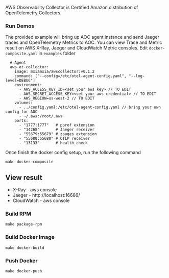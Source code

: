 AWS Observability Collector is Certified Amazon distribution of OpenTelemetry Collectors.

### Run Demos
The provided example will bring up AOC agent instance and send Jaeger traces and OpenTelemetry Metrics to AOC. You can view Trace and Metric result on AWS X-Ray, Jaeger and CloudWatch Metric consoles. 
Edit ```docker-composite.yaml``` in ```examples``` folder
```
  # Agent
  aws-ot-collector:
    image: mxiamxia/awscollector:v0.1.2
    command: ["--config=/etc/otel-agent-config.yaml", "--log-level=DEBUG"]
    environment:
      - AWS_ACCESS_KEY_ID=<set your aws key> // TO EDIT
      - AWS_SECRET_ACCESS_KEY=<set your aws credential> // TO EDIT
      - AWS_REGION=us-west-2 // TO EDIT
    volumes:
      - ../config.yaml:/etc/otel-agent-config.yaml // bring your own config for AOC
      - ~/.aws:/root/.aws
    ports:
      - "1777:1777"   # pprof extension
      - "14268"       # Jaeger receiver
      - "55679:55679" # zpages extension
      - "55680:55680" # OTLP receiver
      - "13133"       # health_check
```
Once finish the docker config setup, run the following command
```
make docker-composite
```
## View result
* X-Ray - aws console
* Jaeger - http://localhost:16686/
* CloudWatch - aws console


###  Build RPM
```
make package-rpm
```

### Build Docker Image
```
make docker-build
```

### Push Docker
```
make docker-push
```


